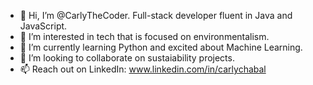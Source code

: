 - 👋 Hi, I’m @CarlyTheCoder. Full-stack developer fluent in Java and JavaScript.
- 👀 I’m interested in tech that is focused on environmentalism.
- 🌱 I’m currently learning Python and excited about Machine Learning.
- 💞️ I’m looking to collaborate on sustaiability projects.
- 📫 Reach out on LinkedIn: www.linkedin.com/in/carlychabal

<!---
CarlyTheCoder/CarlyTheCoder is a ✨ special ✨ repository because its `README.md` (this file) appears on your GitHub profile.
You can click the Preview link to take a look at your changes.
--->
